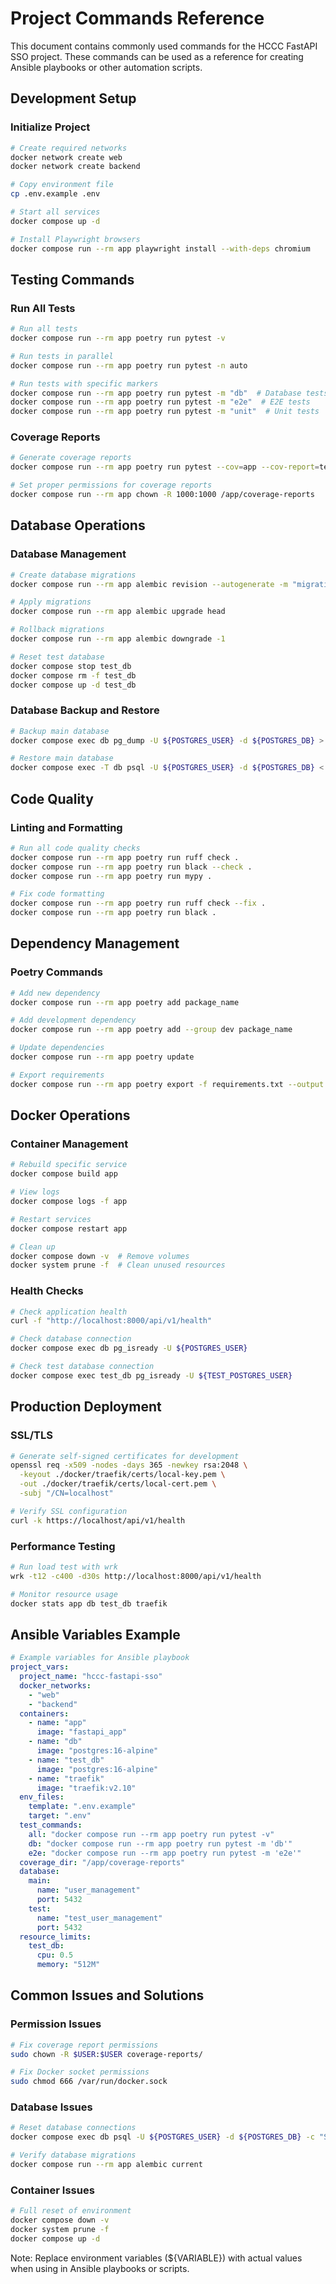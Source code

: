 # Project Commands Reference

This document contains commonly used commands for the HCCC FastAPI SSO project. These commands can be used as a reference for creating Ansible playbooks or other automation scripts.

## Development Setup

### Initialize Project
```bash
# Create required networks
docker network create web
docker network create backend

# Copy environment file
cp .env.example .env

# Start all services
docker compose up -d

# Install Playwright browsers
docker compose run --rm app playwright install --with-deps chromium
```

## Testing Commands

### Run All Tests
```bash
# Run all tests
docker compose run --rm app poetry run pytest -v

# Run tests in parallel
docker compose run --rm app poetry run pytest -n auto

# Run tests with specific markers
docker compose run --rm app poetry run pytest -m "db"  # Database tests
docker compose run --rm app poetry run pytest -m "e2e"  # E2E tests
docker compose run --rm app poetry run pytest -m "unit"  # Unit tests
```

### Coverage Reports
```bash
# Generate coverage reports
docker compose run --rm app poetry run pytest --cov=app --cov-report=term-missing --cov-report=html:coverage-reports/html --cov-report=xml:coverage-reports/coverage.xml

# Set proper permissions for coverage reports
docker compose run --rm app chown -R 1000:1000 /app/coverage-reports
```

## Database Operations

### Database Management
```bash
# Create database migrations
docker compose run --rm app alembic revision --autogenerate -m "migration_name"

# Apply migrations
docker compose run --rm app alembic upgrade head

# Rollback migrations
docker compose run --rm app alembic downgrade -1

# Reset test database
docker compose stop test_db
docker compose rm -f test_db
docker compose up -d test_db
```

### Database Backup and Restore
```bash
# Backup main database
docker compose exec db pg_dump -U ${POSTGRES_USER} -d ${POSTGRES_DB} > backup.sql

# Restore main database
docker compose exec -T db psql -U ${POSTGRES_USER} -d ${POSTGRES_DB} < backup.sql
```

## Code Quality

### Linting and Formatting
```bash
# Run all code quality checks
docker compose run --rm app poetry run ruff check .
docker compose run --rm app poetry run black --check .
docker compose run --rm app poetry run mypy .

# Fix code formatting
docker compose run --rm app poetry run ruff check --fix .
docker compose run --rm app poetry run black .
```

## Dependency Management

### Poetry Commands
```bash
# Add new dependency
docker compose run --rm app poetry add package_name

# Add development dependency
docker compose run --rm app poetry add --group dev package_name

# Update dependencies
docker compose run --rm app poetry update

# Export requirements
docker compose run --rm app poetry export -f requirements.txt --output requirements.txt
```

## Docker Operations

### Container Management
```bash
# Rebuild specific service
docker compose build app

# View logs
docker compose logs -f app

# Restart services
docker compose restart app

# Clean up
docker compose down -v  # Remove volumes
docker system prune -f  # Clean unused resources
```

### Health Checks
```bash
# Check application health
curl -f "http://localhost:8000/api/v1/health"

# Check database connection
docker compose exec db pg_isready -U ${POSTGRES_USER}

# Check test database connection
docker compose exec test_db pg_isready -U ${TEST_POSTGRES_USER}
```

## Production Deployment

### SSL/TLS
```bash
# Generate self-signed certificates for development
openssl req -x509 -nodes -days 365 -newkey rsa:2048 \
  -keyout ./docker/traefik/certs/local-key.pem \
  -out ./docker/traefik/certs/local-cert.pem \
  -subj "/CN=localhost"

# Verify SSL configuration
curl -k https://localhost/api/v1/health
```

### Performance Testing
```bash
# Run load test with wrk
wrk -t12 -c400 -d30s http://localhost:8000/api/v1/health

# Monitor resource usage
docker stats app db test_db traefik
```

## Ansible Variables Example
```yaml
# Example variables for Ansible playbook
project_vars:
  project_name: "hccc-fastapi-sso"
  docker_networks:
    - "web"
    - "backend"
  containers:
    - name: "app"
      image: "fastapi_app"
    - name: "db"
      image: "postgres:16-alpine"
    - name: "test_db"
      image: "postgres:16-alpine"
    - name: "traefik"
      image: "traefik:v2.10"
  env_files:
    template: ".env.example"
    target: ".env"
  test_commands:
    all: "docker compose run --rm app poetry run pytest -v"
    db: "docker compose run --rm app poetry run pytest -m 'db'"
    e2e: "docker compose run --rm app poetry run pytest -m 'e2e'"
  coverage_dir: "/app/coverage-reports"
  database:
    main:
      name: "user_management"
      port: 5432
    test:
      name: "test_user_management"
      port: 5432
  resource_limits:
    test_db:
      cpu: 0.5
      memory: "512M"
```

## Common Issues and Solutions

### Permission Issues
```bash
# Fix coverage report permissions
sudo chown -R $USER:$USER coverage-reports/

# Fix Docker socket permissions
sudo chmod 666 /var/run/docker.sock
```

### Database Issues
```bash
# Reset database connections
docker compose exec db psql -U ${POSTGRES_USER} -d ${POSTGRES_DB} -c "SELECT pg_terminate_backend(pid) FROM pg_stat_activity WHERE datname = '${POSTGRES_DB}';"

# Verify database migrations
docker compose run --rm app alembic current
```

### Container Issues
```bash
# Full reset of environment
docker compose down -v
docker system prune -f
docker compose up -d
```

Note: Replace environment variables (${VARIABLE}) with actual values when using in Ansible playbooks or scripts. 
